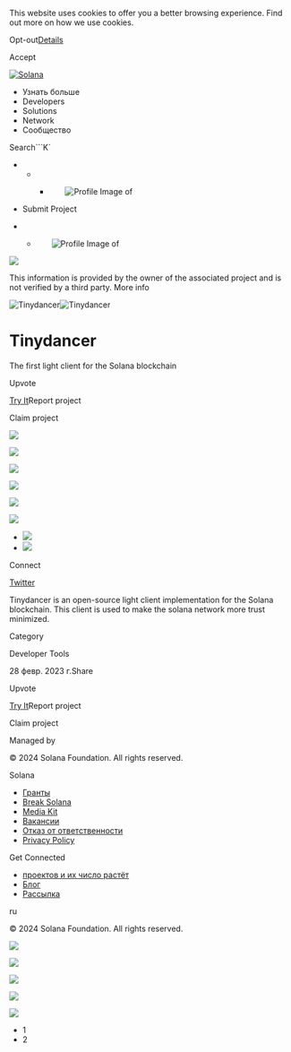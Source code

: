 This website uses cookies to offer you a better browsing experience. Find out
more on how we use cookies.

Opt-out[Details](/ru/privacy-policy#collection-of-information)

Accept

[![Solana](/_next/static/media/logotype.e4df684f.svg)](/ru)

  * Узнать больше
  * Developers
  * Solutions
  * Network
  * Сообщество

Search```K`

  *   *   * ![](data:image/svg+xml,%3csvg%20xmlns=%27http://www.w3.org/2000/svg%27%20version=%271.1%27%20width=%2728%27%20height=%2728%27/%3e)![Profile Image of ](/_next/static/media/ecosystem_user.7ebb52fa.svg)

  * Submit Project
  *   * ![](data:image/svg+xml,%3csvg%20xmlns=%27http://www.w3.org/2000/svg%27%20version=%271.1%27%20width=%2728%27%20height=%2728%27/%3e)![Profile Image of ](/_next/static/media/ecosystem_user.7ebb52fa.svg)

![](/_next/image?url=%2F_next%2Fstatic%2Fmedia%2Fhero.631479cd.png&w=3840&q=75)

This information is provided by the owner of the associated project and is not
verified by a third party. More info

![Tinydancer](/_next/image?url=%2Fapi%2Fprojectimg%2Fcljna2f9n000amn0fp740eogn%3Ftype%3DLOGO&w=3840&q=75)![Tinydancer](/_next/image?url=%2Fapi%2Fprojectimg%2Fcljna2f9n000amn0fp740eogn%3Ftype%3DLOGO&w=3840&q=75)

# Tinydancer

The first light client for the Solana blockchain

Upvote

[Try It](https://www.tinydancer.io/)Report project

Claim project

![](/api/projectimg/cljna2f9n000amn0fp740eogn?type=IMG&number=0)

![](/api/projectimg/cljna2f9n000amn0fp740eogn?type=IMG&number=1)

![](/api/projectimg/cljna2f9n000amn0fp740eogn?type=IMG&number=0)

![](/api/projectimg/cljna2f9n000amn0fp740eogn?type=IMG&number=1)

![](/api/projectimg/cljna2f9n000amn0fp740eogn?type=IMG&number=0)

![](/api/projectimg/cljna2f9n000amn0fp740eogn?type=IMG&number=1)

  * ![](/_next/image?url=%2Fapi%2Fprojectimg%2Fcljna2f9n000amn0fp740eogn%3Ftype%3DIMG%26number%3D0&w=3840&q=75)
  * ![](/_next/image?url=%2Fapi%2Fprojectimg%2Fcljna2f9n000amn0fp740eogn%3Ftype%3DIMG%26number%3D1&w=3840&q=75)

Connect

[Twitter](https://twitter.com/tinydancerio)

Tinydancer is an open-source light client implementation for the Solana
blockchain. This client is used to make the solana network more trust
minimized.

Category

Developer Tools

28 февр. 2023 г.Share

Upvote

[Try It](https://www.tinydancer.io/)Report project

Claim project

Managed by

[](/ru)

[](/youtube)[](/twitter)[](/discord)[](/reddit)[](/github)[](/telegram)

© 2024 Solana Foundation. All rights reserved.

Solana

  * [Гранты](https://solana.org/grants)
  * [Break Solana](https://break.solana.com/)
  * [Media Kit](/ru/branding)
  * [Вакансии](https://jobs.solana.com/)
  * [Отказ от ответственности](/ru/tos)
  * [Privacy Policy](/ru/privacy-policy)

Get Connected

  * [проектов и их число растёт](/ru/ecosystem)
  * [Блог](/ru/news)
  * [Рассылка](/ru/newsletter)

ru

© 2024 Solana Foundation. All rights reserved.

![](/api/projectimg/cljna2f9n000amn0fp740eogn?type=IMG&number=1)

![](/api/projectimg/cljna2f9n000amn0fp740eogn?type=IMG&number=0)

![](/api/projectimg/cljna2f9n000amn0fp740eogn?type=IMG&number=1)

![](/api/projectimg/cljna2f9n000amn0fp740eogn?type=IMG&number=0)

![](/api/projectimg/cljna2f9n000amn0fp740eogn?type=IMG&number=1)

  * 1
  * 2

